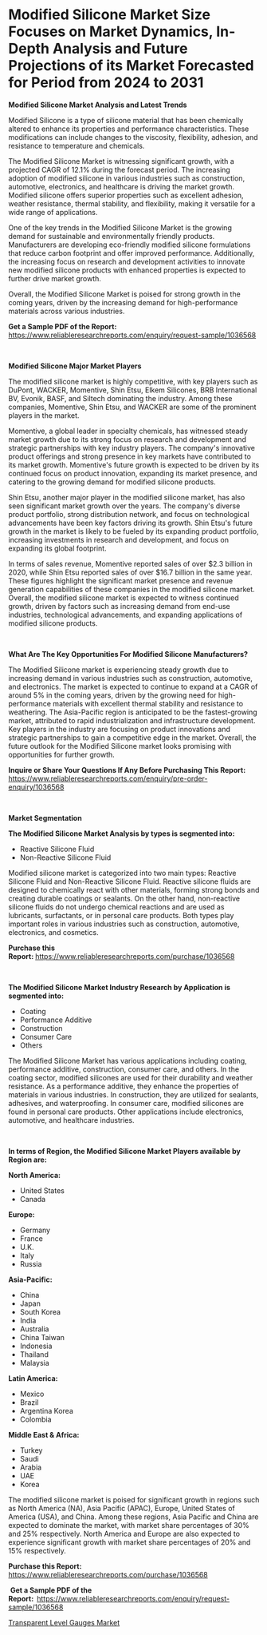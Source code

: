 <p><h1>Modified Silicone Market Size Focuses on Market Dynamics, In-Depth Analysis and Future Projections of its Market Forecasted for Period from 2024 to 2031</h1></p><p><strong>Modified Silicone Market Analysis and Latest Trends</strong></p>
<p><p>Modified Silicone is a type of silicone material that has been chemically altered to enhance its properties and performance characteristics. These modifications can include changes to the viscosity, flexibility, adhesion, and resistance to temperature and chemicals.</p><p>The Modified Silicone Market is witnessing significant growth, with a projected CAGR of 12.1% during the forecast period. The increasing adoption of modified silicone in various industries such as construction, automotive, electronics, and healthcare is driving the market growth. Modified silicone offers superior properties such as excellent adhesion, weather resistance, thermal stability, and flexibility, making it versatile for a wide range of applications.</p><p>One of the key trends in the Modified Silicone Market is the growing demand for sustainable and environmentally friendly products. Manufacturers are developing eco-friendly modified silicone formulations that reduce carbon footprint and offer improved performance. Additionally, the increasing focus on research and development activities to innovate new modified silicone products with enhanced properties is expected to further drive market growth.</p><p>Overall, the Modified Silicone Market is poised for strong growth in the coming years, driven by the increasing demand for high-performance materials across various industries.</p></p>
<p><strong>Get a Sample PDF of the Report:&nbsp;</strong> <a href="https://www.reliableresearchreports.com/enquiry/request-sample/1036568">https://www.reliableresearchreports.com/enquiry/request-sample/1036568</a></p>
<p>&nbsp;</p>
<p><strong>Modified Silicone Major Market Players</strong></p>
<p><p>The modified silicone market is highly competitive, with key players such as DuPont, WACKER, Momentive, Shin Etsu, Elkem Silicones, BRB International BV, Evonik, BASF, and Siltech dominating the industry. Among these companies, Momentive, Shin Etsu, and WACKER are some of the prominent players in the market.</p><p>Momentive, a global leader in specialty chemicals, has witnessed steady market growth due to its strong focus on research and development and strategic partnerships with key industry players. The company's innovative product offerings and strong presence in key markets have contributed to its market growth. Momentive's future growth is expected to be driven by its continued focus on product innovation, expanding its market presence, and catering to the growing demand for modified silicone products.</p><p>Shin Etsu, another major player in the modified silicone market, has also seen significant market growth over the years. The company's diverse product portfolio, strong distribution network, and focus on technological advancements have been key factors driving its growth. Shin Etsu's future growth in the market is likely to be fueled by its expanding product portfolio, increasing investments in research and development, and focus on expanding its global footprint.</p><p>In terms of sales revenue, Momentive reported sales of over $2.3 billion in 2020, while Shin Etsu reported sales of over $16.7 billion in the same year. These figures highlight the significant market presence and revenue generation capabilities of these companies in the modified silicone market. Overall, the modified silicone market is expected to witness continued growth, driven by factors such as increasing demand from end-use industries, technological advancements, and expanding applications of modified silicone products.</p></p>
<p>&nbsp;</p>
<p><strong>What Are The Key Opportunities For Modified Silicone Manufacturers?</strong></p>
<p><p>The Modified Silicone market is experiencing steady growth due to increasing demand in various industries such as construction, automotive, and electronics. The market is expected to continue to expand at a CAGR of around 5% in the coming years, driven by the growing need for high-performance materials with excellent thermal stability and resistance to weathering. The Asia-Pacific region is anticipated to be the fastest-growing market, attributed to rapid industrialization and infrastructure development. Key players in the industry are focusing on product innovations and strategic partnerships to gain a competitive edge in the market. Overall, the future outlook for the Modified Silicone market looks promising with opportunities for further growth.</p></p>
<p><strong>Inquire or Share Your Questions If Any Before Purchasing This Report:</strong> <a href="https://www.reliableresearchreports.com/enquiry/pre-order-enquiry/1036568">https://www.reliableresearchreports.com/enquiry/pre-order-enquiry/1036568</a></p>
<p>&nbsp;</p>
<p><strong>Market Segmentation</strong></p>
<p><strong>The Modified Silicone Market Analysis by types is segmented into:</strong></p>
<p><ul><li>Reactive Silicone Fluid</li><li>Non-Reactive Silicone Fluid</li></ul></p>
<p><p>Modified silicone market is categorized into two main types: Reactive Silicone Fluid and Non-Reactive Silicone Fluid. Reactive silicone fluids are designed to chemically react with other materials, forming strong bonds and creating durable coatings or sealants. On the other hand, non-reactive silicone fluids do not undergo chemical reactions and are used as lubricants, surfactants, or in personal care products. Both types play important roles in various industries such as construction, automotive, electronics, and cosmetics.</p></p>
<p><strong>Purchase this Report:&nbsp;</strong><a href="https://www.reliableresearchreports.com/purchase/1036568">https://www.reliableresearchreports.com/purchase/1036568</a></p>
<p>&nbsp;</p>
<p><strong>The Modified Silicone Market Industry Research by Application is segmented into:</strong></p>
<p><ul><li>Coating</li><li>Performance Additive</li><li>Construction</li><li>Consumer Care</li><li>Others</li></ul></p>
<p><p>The Modified Silicone Market has various applications including coating, performance additive, construction, consumer care, and others. In the coating sector, modified silicones are used for their durability and weather resistance. As a performance additive, they enhance the properties of materials in various industries. In construction, they are utilized for sealants, adhesives, and waterproofing. In consumer care, modified silicones are found in personal care products. Other applications include electronics, automotive, and healthcare industries.</p></p>
<p>&nbsp;</p>
<p><strong>In terms of Region, the Modified Silicone Market Players available by Region are:</strong></p>
<p>
    <p> <strong> North America: </strong>
        <ul>
            <li>United States</li>
            <li>Canada</li>
        </ul>
        </p> 
    <p> <strong> Europe: </strong>
        <ul>
            <li>Germany</li>
            <li>France</li>
            <li>U.K.</li>
            <li>Italy</li>
            <li>Russia</li>
        </ul>
        </p> 
    <p> <strong> Asia-Pacific: </strong>
        <ul>
            <li>China</li>
            <li>Japan</li>
            <li>South Korea</li>
            <li>India</li>
            <li>Australia</li>
            <li>China Taiwan</li>
            <li>Indonesia</li>
            <li>Thailand</li>
            <li>Malaysia</li>
        </ul>
        </p> 
    <p> <strong> Latin America: </strong>
        <ul>
            <li>Mexico</li>
            <li>Brazil</li>
            <li>Argentina Korea</li>
            <li>Colombia</li>
        </ul>
        </p> 
    <p> <strong> Middle East & Africa: </strong>
        <ul>
            <li>Turkey</li>
            <li>Saudi</li>
            <li>Arabia</li>
            <li>UAE</li>
            <li>Korea</li>
        </ul>
    </p>
    </p>
<p><p>The modified silicone market is poised for significant growth in regions such as North America (NA), Asia Pacific (APAC), Europe, United States of America (USA), and China. Among these regions, Asia Pacific and China are expected to dominate the market, with market share percentages of 30% and 25% respectively. North America and Europe are also expected to experience significant growth with market share percentages of 20% and 15% respectively.</p></p>
<p><strong>Purchase this Report: </strong><a href="https://www.reliableresearchreports.com/purchase/1036568">https://www.reliableresearchreports.com/purchase/1036568</a></p>
<p>&nbsp;<strong>Get a Sample PDF of the Report:&nbsp;&nbsp;</strong><a href="https://www.reliableresearchreports.com/enquiry/request-sample/1036568">https://www.reliableresearchreports.com/enquiry/request-sample/1036568</a></p>
<p><strong></strong></p>
<p><p><a href="https://eight-handstand-8fb.notion.site/Transparent-Level-Gauges-Market-Insights-Market-Players-and-Forecast-Till-2031-0d21d8cda3c948a2b0d0468dfc0f7d01">Transparent Level Gauges Market</a></p></p>